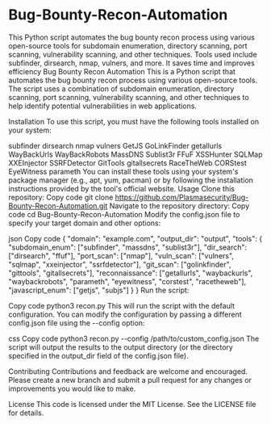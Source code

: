 # Bug-Bounty-Recon-Automation
This Python script automates the bug bounty recon process using various open-source tools for subdomain enumeration, directory scanning, port scanning, vulnerability scanning, and other techniques. Tools used include subfinder, dirsearch, nmap, vulners, and more. It saves time and improves efficiency
Bug Bounty Recon Automation
This is a Python script that automates the bug bounty recon process using various open-source tools. The script uses a combination of subdomain enumeration, directory scanning, port scanning, vulnerability scanning, and other techniques to help identify potential vulnerabilities in web applications.

Installation
To use this script, you must have the following tools installed on your system:

subfinder
dirsearch
nmap
vulners
GetJS
GoLinkFinder
getallurls
WayBackUrls
WayBackRobots
MassDNS
Sublist3r
FFuF
XSSHunter
SQLMap
XXEInjector
SSRFDetector
GitTools
gitallsecrets
RaceTheWeb
CORStest
EyeWitness
parameth
You can install these tools using your system's package manager (e.g., apt, yum, pacman) or by following the installation instructions provided by the tool's official website.
Usage
Clone this repository:
Copy code
git clone https://github.com/Plasmasecurity/Bug-Bounty-Recon-Automation.git
Navigate to the repository directory:
Copy code
cd Bug-Bounty-Recon-Automation
Modify the config.json file to specify your target domain and other options:

json
Copy code
{
  "domain": "example.com",
  "output_dir": "output",
  "tools": {
    "subdomain_enum": ["subfinder", "massdns", "sublist3r"],
    "dir_search": ["dirsearch", "ffuf"],
    "port_scan": ["nmap"],
    "vuln_scan": ["vulners", "sqlmap", "xxeinjector", "ssrfdetector"],
    "git_scan": ["golinkfinder", "gittools", "gitallsecrets"],
    "reconnaissance": ["getallurls", "waybackurls", "waybackrobots", "parameth", "eyewitness", "corstest", "racetheweb"],
    "javascript_enum": ["getjs", "subjs"]
  }
}
Run the script:

Copy code
python3 recon.py
This will run the script with the default configuration. You can modify the configuration by passing a different config.json file using the --config option:

css
Copy code
python3 recon.py --config /path/to/custom_config.json
The script will output the results to the output directory (or the directory specified in the output_dir field of the config.json file).

Contributing
Contributions and feedback are welcome and encouraged. Please create a new branch and submit a pull request for any changes or improvements you would like to make.

License
This code is licensed under the MIT License. See the LICENSE file for details.
